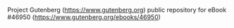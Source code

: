 Project Gutenberg (https://www.gutenberg.org) public repository for eBook #46950 (https://www.gutenberg.org/ebooks/46950)

